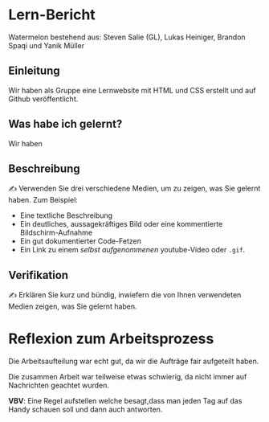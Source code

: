 # Lern-Bericht
Watermelon bestehend aus: Steven Salie (GL), Lukas Heiniger, Brandon Spaqi und Yanik Müller 
## Einleitung

Wir haben als Gruppe eine Lernwebsite mit HTML und CSS erstellt und auf Github veröffentlicht.

## Was habe ich gelernt?

Wir haben

## Beschreibung

✍️ Verwenden Sie drei verschiedene Medien, um zu zeigen, was Sie gelernt haben. Zum Beispiel:

* Eine textliche Beschreibung
* Ein deutliches, aussagekräftiges Bild oder eine kommentierte Bildschirm-Aufnahme
* Ein gut dokumentierter Code-Fetzen
* Ein Link zu einem *selbst aufgenommenen* youtube-Video oder `.gif`.

## Verifikation

✍️ Erklären Sie kurz und bündig, inwiefern die von Ihnen verwendeten Medien zeigen, was Sie gelernt haben.

# Reflexion zum Arbeitsprozess

Die Arbeitsaufteilung war echt gut, da wir die Aufträge fair aufgeteilt haben.

Die zusammen Arbeit war teilweise etwas schwierig, da nicht immer auf Nachrichten geachtet wurden. 

**VBV**: Eine Regel aufstellen welche besagt,dass man jeden Tag auf das Handy schauen soll und dann auch antworten.
